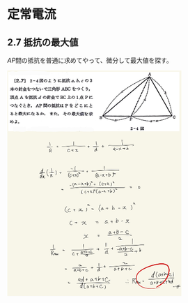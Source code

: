 <script type="text/javascript" async src="https://cdnjs.cloudflare.com/ajax/libs/mathjax/2.7.7/MathJax.js?config=TeX-MML-AM_CHTML">

</script>

<script type="text/x-mathjax-config">
 MathJax.Hub.Config({
 tex2jax: {
 inlineMath: [['$', '$'] ],
 displayMath: [ ['$$','$$'], ["\\[","\\]"] ]
 }
 });
</script>

# 定常電流
## 2.7 抵抗の最大値 

$AP$間の抵抗を普通に求めてやって、微分して最大値を探す。
<br>

<img width="400" alt="electromagnetism-70" src="./images/sc-7/Electromagnetism-70.jpg">
